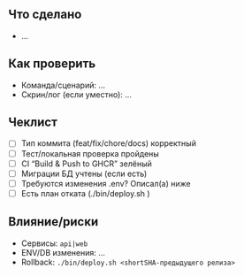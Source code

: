 ## Что сделано
- …

## Как проверить
- Команда/сценарий: …
- Скрин/лог (если уместно): …

## Чеклист
- [ ] Тип коммита (feat/fix/chore/docs) корректный
- [ ] Тест/локальная проверка пройдены
- [ ] CI “Build & Push to GHCR” зелёный
- [ ] Миграции БД учтены (если есть)
- [ ] Требуются изменения .env? Описал(а) ниже
- [ ] Есть план отката (./bin/deploy.sh <SHA>)

## Влияние/риски
- Сервисы: `api|web`
- ENV/DB изменения: …
- Rollback: `./bin/deploy.sh <shortSHA-предыдущего релиза>`

